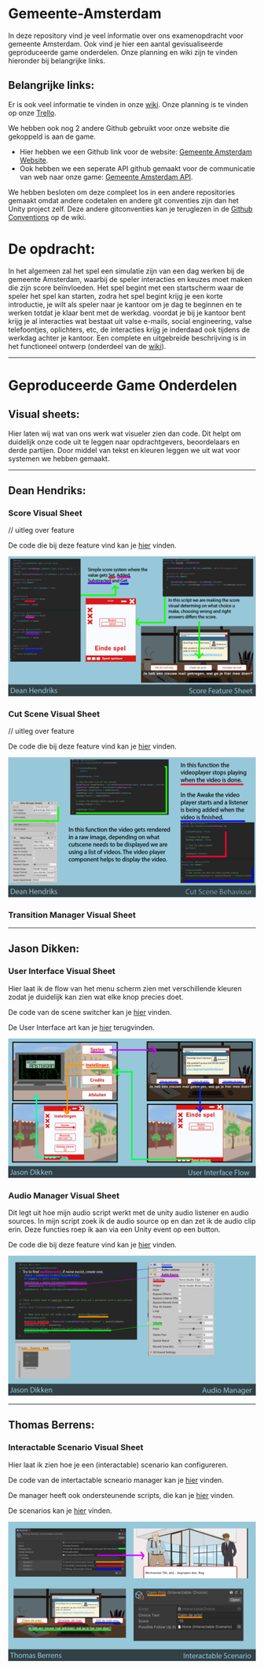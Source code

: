 # Gemeente-Amsterdam
In deze repository vind je veel informatie over ons examenopdracht voor gemeente Amsterdam. Ook vind je hier een aantal gevisualiseerde geproduceerde game onderdelen. 
Onze planning en wiki zijn te vinden hieronder bij belangrijke links.

## Belangrijke links:
Er is ook veel informatie te vinden in onze [wiki](https://github.com/thomasberrens/Gemeente-Amsterdam/wiki).
Onze planning is te vinden op onze [Trello](https://trello.com/b/I5btxegt/gemeente-amsterdam).

We hebben ook nog 2 andere Github gebruikt voor onze website die gekoppeld is aan de game.
- Hier hebben we een Github link voor de website: [Gemeente Amsterdam Website](https://github.com/thomasberrens/Gemeente-Amsterdam-Website).
- Ook hebben we een seperate API github gemaakt voor de communicatie van web naar onze game: [Gemeente Amsterdam API](https://github.com/thomasberrens/Gemeente-Amsterdam-API).

We hebben besloten om deze compleet los in een andere repositories gemaakt omdat andere codetalen en andere git conventies zijn dan het Unity project zelf. Deze andere gitconventies kan je teruglezen in de [Github Conventions](https://github.com/thomasberrens/Gemeente-Amsterdam/wiki/Github-Flow) op de wiki. 

# De opdracht:
In het algemeen zal het spel een simulatie zijn van een dag werken bij de gemeente Amsterdam, waarbij de speler interacties en keuzes moet maken die zijn score beïnvloeden. Het spel begint met een startscherm waar de speler het spel kan starten, zodra het spel begint krijg je een korte introductie, je wilt als speler naar je kantoor om je dag te beginnen en te werken totdat je klaar bent met de werkdag. voordat je bij je kantoor bent krijg je al interacties wat bestaat uit valse e-mails, social engineering, valse telefoontjes, oplichters, etc, de interacties krijg je inderdaad ook tijdens de werkdag achter je kantoor.
Een complete en uitgebreide beschrijving is in het functioneel ontwerp (onderdeel van de [wiki](https://github.com/thomasberrens/Gemeente-Amsterdam/wiki/Functioneel-Ontwerp)).

---

# Geproduceerde Game Onderdelen

## Visual sheets:
Hier laten wij wat van ons werk wat visueler zien dan code. Dit helpt om duidelijk onze code uit te leggen naar opdrachtgevers, beoordelaars en derde partijen.
Door middel van tekst en kleuren leggen we uit wat voor systemen we hebben gemaakt.

---

## Dean Hendriks:

  ### Score Visual Sheet
  // uitleg over feature
  
  De code die bij deze feature vind kan je [hier](https://github.com/thomasberrens/Gemeente-Amsterdam/tree/master/Assets/Scripts/ScoreSystem) vinden.
  
  ![Score Feature Sheet](https://github.com/thomasberrens/Gemeente-Amsterdam/blob/master/Wiki/VS_Score_Feature_Sheet.png?raw=true)
  
  ### Cut Scene Visual Sheet
  // uitleg over feature
  
  De code die bij deze feature vind kan je [hier](https://github.com/thomasberrens/Gemeente-Amsterdam/tree/master/Assets/Scripts/CutScene) vinden.
  
  ![Cut Scene Behaviour](https://github.com/thomasberrens/Gemeente-Amsterdam/blob/master/Wiki/VS_Cut_Scene_Behaviour_Sheet.png?raw=true)
  
  ### Transition Manager Visual Sheet
  
  ---
  
## Jason Dikken:

 ### User Interface Visual Sheet
 
 Hier laat ik de flow van het menu scherm zien met verschillende kleuren zodat je duidelijk kan zien wat elke knop precies doet.
 
 De code van de scene switcher kan je [hier](https://github.com/thomasberrens/Gemeente-Amsterdam/blob/master/Assets/Scripts/SceneSwitcher.cs) vinden.
 
 De User Interface art kan je [hier](https://github.com/thomasberrens/Gemeente-Amsterdam/tree/master/Assets/Art/UI) terugvinden.
 
  ![User Interface Visual Sheet](https://github.com/thomasberrens/Gemeente-Amsterdam/blob/master/Wiki/VS_User_Interface_Flow.png?raw=true)

  ### Audio Manager Visual Sheet
 
 Dit legt uit hoe mijn audio script werkt met de unity audio listener en audio sources. In mijn script zoek ik de audio source op en dan zet ik de audio clip erin.
 Deze functies roep ik aan via een Unity event op een button.
 
 De code die bij deze feature vind kan je [hier](https://github.com/thomasberrens/Gemeente-Amsterdam/blob/develop/Assets/Scripts/Audio/AudioManager.cs) vinden.
 
  ![User Interface Visual Sheet](https://github.com/thomasberrens/Gemeente-Amsterdam/blob/master/Wiki/VS_Audio_Manager_Sheet.png?raw=true)

---

## Thomas Berrens:

 ### Interactable Scenario Visual Sheet
 Hier laat ik zien hoe je een (interactable) scenario kan configureren.
 
 De code van de intertactable scneario manager kan je [hier](https://github.com/thomasberrens/Gemeente-Amsterdam/blob/develop/Assets/Scripts/ScenarioBuilder/InteractableScenarioManager.cs) vinden.
 
 De manager heeft ook ondersteunende scripts, die kan je [hier](https://github.com/thomasberrens/Gemeente-Amsterdam/tree/develop/Assets/Scripts/ScenarioBuilder) vinden.
 
 De scenarios kan je [hier](https://github.com/thomasberrens/Gemeente-Amsterdam/tree/develop/Assets/InteractableScenarios) vinden.
 
  ![User Interface Visual Sheet](https://github.com/thomasberrens/Gemeente-Amsterdam/blob/master/Wiki/VS_Interactable_Scenario.png?raw=true)
